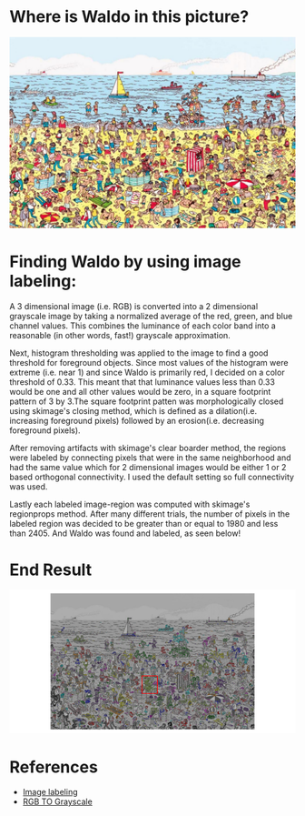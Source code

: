 # Where is Waldo in this picture?
![](https://github.com/aCStandke/AutoImageLabeling/blob/main/waldo.jpeg)

# Finding Waldo by using image labeling:
A 3 dimensional image (i.e. RGB) is converted into a 2 dimensional grayscale image by taking a normalized average of the red, green, and blue channel values. This combines the luminance of each color band into a reasonable (in other words, fast!) grayscale approximation. 

Next, histogram thresholding was applied to the image to find a good threshold for foreground objects. Since most values of the histogram were extreme (i.e. near 1) and since Waldo is primarily red, I decided on a color threshold of 0.33. This meant that that luminance values less than 0.33 would be one and all other values would be zero, in a square footprint pattern of 3 by 3.The square footprint patten was morphologically closed using skimage's closing method, which is defined as a dilation(i.e. increasing foreground pixels) followed by an erosion(i.e. decreasing foreground pixels). 

After removing artifacts with skimage's clear boarder method, the regions were labeled by connecting pixels that were in the same neighborhood and had the same value which for 2 dimensional images would be either 1 or 2 based orthogonal connectivity. I used the default setting so full connectivity was used. 

Lastly each labeled image-region was computed with skimage's regionprops method. After many different trials, the number of pixels in the labeled region was decided to be greater than or equal to 1980 and less than 2405. And Waldo was found and labeled, as seen below!
 
# End Result
![](https://github.com/aCStandke/AutoImageLabeling/blob/main/waldo.png)

# References
* [Image labeling](https://scikit-image.org/docs/dev/auto_examples/segmentation/plot_label.html)
* [RGB TO Grayscale](https://www.kdnuggets.com/2019/12/convert-rgb-image-grayscale.html)
